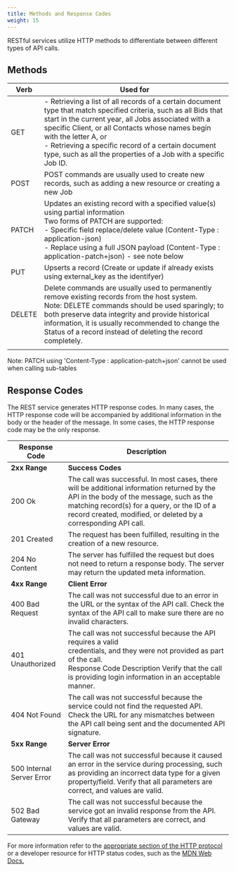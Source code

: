 ```yaml
---
title: Methods and Response Codes
weight: 15
---
```


RESTful services utilize HTTP methods to differentiate between different types of API calls.

## Methods

| Verb   | Used for                                                                                                                                                                                                                                                                                                                                                                    |
| ------ | --------------------------------------------------------------------------------------------------------------------------------------------------------------------------------------------------------------------------------------------------------------------------------------------------------------------------------------------------------------------------- |
| GET    | - Retrieving a list of all records of a certain document type that match specified criteria, such as all Bids that start in the current year, all Jobs associated with a specific Client, or all Contacts whose names begin with the letter A, or<br>- Retrieving a specific record of a certain document type, such as all the properties of a Job with a specific Job ID. |
| POST   | POST commands are usually used to create new records, such as adding a new resource or creating a new Job                                                                                                                                                                                                                                                                   |
| PATCH  | Updates an existing record with a specified value(s) using partial information<br>Two forms of PATCH are supported:<br>- Specific field replace/delete value (Content-Type : application-json)<br>- Replace using a full JSON payload (Content-Type : application-patch+json) - see note below                                                                              |
| PUT    | Upserts a record (Create or update if already exists using external_key as the identifyer)                                                                                                                                                                                                                                                                                  |
| DELETE | Delete commands are usually used to permanently remove existing records from the host system.   <br>Note: DELETE commands should be used sparingly; to both preserve data integrity and provide historical information, it is usually recommended to change the Status of a record instead of deleting the record completely.                                               |
|        |                                                                                                                                                                                                                                                                                                                                                                             |
 Note: PATCH using 'Content-Type : application-patch+json' cannot be used when calling sub-tables
## Response Codes

The REST service generates HTTP response codes. In many cases, the HTTP response code will be accompanied by additional information in the body or the header of the message. In some cases, the HTTP response code may be the only response.


| Response Code             | Description                                                                                                                                                                                                                                               |
| ------------------------- | --------------------------------------------------------------------------------------------------------------------------------------------------------------------------------------------------------------------------------------------------------- |
| **2xx Range**             | **Success Codes**                                                                                                                                                                                                                                         |
| 200 Ok                    | The call was successful. In most cases, there will be additional information returned by the API in the body of the message, such as the matching record(s) for a query, or the ID of a record created, modified, or deleted by a corresponding API call. |
| 201 Created               | The request has been fulfilled, resulting in the creation of a new resource.                                                                                                                                                                              |
| 204 No Content            | The server has fulfilled the request but does not need to return a response body. The server may return the updated meta information.                                                                                                                     |
| **4xx Range**             | **Client Error**                                                                                                                                                                                                                                          |
| 400 Bad Request           | The call was not successful due to an error in the URL or the syntax of the API call. Check the syntax of the API call to make sure there are no invalid characters.                                                                                      |
| 401 Unauthorized          | The call was not successful because the API requires a valid<br>credentials, and they were not provided as part of the call.<br>Response Code Description Verify that the call is providing login information in an acceptable manner.                    |
| 404 Not Found             | The call was not successful because the service could not find the requested API. Check the URL for any mismatches between the API call being sent and the documented API signature.                                                                      |
| **5xx Range**             | **Server Error**                                                                                                                                                                                                                                          |
| 500 Internal Server Error | The call was not successful because it caused an error in the service during processing, such as providing an incorrect data type for a given property/field. Verify that all parameters are correct, and values are valid.                               |
| 502 Bad Gateway           | The call was not successful because the service got an invalid response from the API. Verify that all parameters are correct, and values are valid.                                                                                                       |

For more information refer to the [appropriate section of the HTTP protocol](https://www.rfc-editor.org/rfc/rfc9110.html) or a developer resource for HTTP status codes, such as the [MDN Web Docs.](https://developer.mozilla.org/en-US/docs/Web/HTTP/Status)

